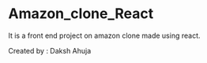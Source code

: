 # Amazon_clone_React
It is a front end project on amazon clone made using react. 


Created by : Daksh Ahuja
